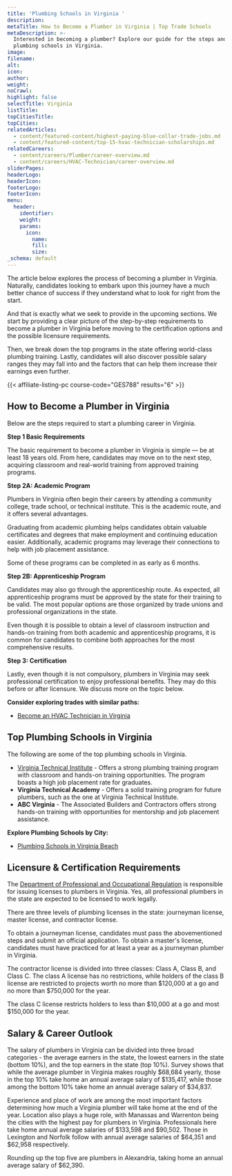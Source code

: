 ```yaml
---
title: 'Plumbing Schools in Virginia '
description:
metaTitle: How to Become a Plumber in Virginia | Top Trade Schools
metaDescription: >-
  Interested in becoming a plumber? Explore our guide for the steps and the top
  plumbing schools in Virginia.
image:
filename:
alt:
icon:
author:
weight:
noCrawl:
highlight: false
selectTitle: Virginia
listTitle:
topCitiesTitle:
topCities:
relatedArticles:
  - content/featured-content/highest-paying-blue-collar-trade-jobs.md
  - content/featured-content/top-15-hvac-technician-scholarships.md
relatedCareers:
  - content/careers/Plumber/career-overview.md
  - content/careers/HVAC-Technician/career-overview.md
sliderPages:
headerLogo:
headerIcon:
footerLogo:
footerIcon:
menu:
  header:
    identifier:
    weight:
    params:
      icon:
        name:
        fill:
        size:
_schema: default
---
```

The article below explores the process of becoming a plumber in Virginia. Naturally, candidates looking to embark upon this journey have a much better chance of success if they understand what to look for right from the start.

And that is exactly what we seek to provide in the upcoming sections. We start by providing a clear picture of the step-by-step requirements to become a plumber in Virginia before moving to the certification options and the possible licensure requirements.

Then, we break down the top programs in the state offering world-class plumbing training. Lastly, candidates will also discover possible salary ranges they may fall into and the factors that can help them increase their earnings even further.

{{< affiliate-listing-pc course-code="GES788" results="6" >}}

## **How to Become a Plumber in Virginia**

Below are the steps required to start a plumbing career in Virginia.

**Step 1 Basic Requirements**

The basic requirement to become a plumber in Virginia is simple — be at least 18 years old. From here, candidates may move on to the next step, acquiring classroom and real-world training from approved training programs.

**Step 2A: Academic Program**

Plumbers in Virginia often begin their careers by attending a community college, trade school, or technical institute. This is the academic route, and it offers several advantages.

Graduating from academic plumbing helps candidates obtain valuable certificates and degrees that make employment and continuing education easier. Additionally, academic programs may leverage their connections to help with job placement assistance.

Some of these programs can be completed in as early as 6 months.

**Step 2B: Apprenticeship Program**

Candidates may also go through the apprenticeship route. As expected, all apprenticeship programs must be approved by the state for their training to be valid. The most popular options are those organized by trade unions and professional organizations in the state.

Even though it is possible to obtain a level of classroom instruction and hands-on training from both academic and apprenticeship programs, it is common for candidates to combine both approaches for the most comprehensive results.

**Step 3: Certification**

Lastly, even though it is not compulsory, plumbers in Virginia may seek professional certification to enjoy professional benefits. They may do this before or after licensure. We discuss more on the topic below.

**Consider exploring trades with similar paths:**

* [Become an HVAC Technician in Virginia](https://toptradeschools.com/near-you/hvac/virginia/)

## **Top Plumbing Schools in Virginia**

The following are some of the top plumbing schools in Virginia.

* [Virginia Technical Institute](https://www.vt.edu/) - Offers a strong plumbing training program with classroom and hands-on training opportunities. The program boasts a high job placement rate for graduates.
* **Virginia Technical Academy** - Offers a solid training program for future plumbers, such as the one at Virginia Technical Institute.
* **ABC Virginia** - The Associated Builders and Contractors offers strong hands-on training with opportunities for mentorship and job placement assistance.

**Explore Plumbing Schools by City:**

* [Plumbing Schools in Virginia Beach](https://toptradeschools.com/near-you/plumber/virginia/virginia-beach/)

## **Licensure & Certification Requirements**

The [Department of Professional and Occupational Regulation](https://www.dpor.virginia.gov/) is responsible for issuing licenses to plumbers in Virginia. Yes, all professional plumbers in the state are expected to be licensed to work legally.

There are three levels of plumbing licenses in the state: journeyman license, master license, and contractor license.

To obtain a journeyman license, candidates must pass the abovementioned steps and submit an official application. To obtain a master's license, candidates must have practiced for at least a year as a journeyman plumber in Virginia.

The contractor license is divided into three classes: Class A, Class B, and Class C. The class A license has no restrictions, while holders of the class B license are restricted to projects worth no more than $120,000 at a go and no more than $750,000 for the year.

The class C license restricts holders to less than $10,000 at a go and most $150,000 for the year.

## **Salary & Career Outlook**

The salary of plumbers in Virginia can be divided into three broad categories - the average earners in the state, the lowest earners in the state (bottom 10%), and the top earners in the state (top 10%). Survey shows that while the average plumber in Virginia makes roughly $68,684 yearly, those in the top 10% take home an annual average salary of $135,417, while those among the bottom 10% take home an annual average salary of $34,837.

Experience and place of work are among the most important factors determining how much a Virginia plumber will take home at the end of the year. Location also plays a huge role, with Manassas and Warrenton being the cities with the highest pay for plumbers in Virginia. Professionals here take home annual average salaries of $133,598 and $90,502. Those in Lexington and Norfolk follow with annual average salaries of $64,351 and $62,958 respectively.

Rounding up the top five are plumbers in Alexandria, taking home an annual average salary of $62,390.